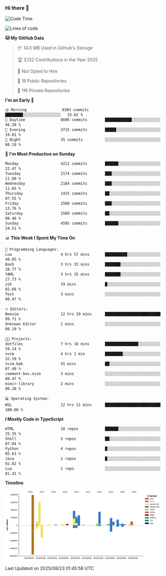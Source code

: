 ### Hi there 👋

<!--
**Clumsy-Coder/Clumsy-Coder** is a ✨ _special_ ✨ repository because its `README.md` (this file) appears on your GitHub profile.

Here are some ideas to get you started:

- 🔭 I’m currently working on ...
- 🌱 I’m currently learning ...
- 👯 I’m looking to collaborate on ...
- 🤔 I’m looking for help with ...
- 💬 Ask me about ...
- 📫 How to reach me: ...
- 😄 Pronouns: ...
- ⚡ Fun fact: ...
-->

<!-- anmol098/waka-readme-stats -->
<!--START_SECTION:waka-->
![Code Time](http://img.shields.io/badge/Code%20Time-1%2C326%20hrs%2051%20mins-blue)

![Lines of code](https://img.shields.io/badge/From%20Hello%20World%20I%27ve%20Written-3.5%20million%20lines%20of%20code-blue)

**🐱 My GitHub Data** 

> 📦 14.0 MB Used in GitHub's Storage 
 > 
> 🏆 3,132 Contributions in the Year 2025
 > 
> 🚫 Not Opted to Hire
 > 
> 📜 19 Public Repositories 
 > 
> 🔑 116 Private Repositories 
 > 
**I'm an Early 🐤** 

```text
🌞 Morning                6303 commits        ████████░░░░░░░░░░░░░░░░░   33.62 % 
🌆 Daytime                8696 commits        ████████████░░░░░░░░░░░░░   46.38 % 
🌃 Evening                3715 commits        █████░░░░░░░░░░░░░░░░░░░░   19.81 % 
🌙 Night                  35 commits          ░░░░░░░░░░░░░░░░░░░░░░░░░   00.19 % 
```
📅 **I'm Most Productive on Sunday** 

```text
Monday                   4212 commits        ██████░░░░░░░░░░░░░░░░░░░   22.47 % 
Tuesday                  2174 commits        ███░░░░░░░░░░░░░░░░░░░░░░   11.60 % 
Wednesday                2184 commits        ███░░░░░░░░░░░░░░░░░░░░░░   11.65 % 
Thursday                 1415 commits        ██░░░░░░░░░░░░░░░░░░░░░░░   07.55 % 
Friday                   2580 commits        ███░░░░░░░░░░░░░░░░░░░░░░   13.76 % 
Saturday                 1589 commits        ██░░░░░░░░░░░░░░░░░░░░░░░   08.48 % 
Sunday                   4595 commits        ██████░░░░░░░░░░░░░░░░░░░   24.51 % 
```


📊 **This Week I Spent My Time On** 

```text
💬 Programming Languages: 
Lua                      4 hrs 57 mins       ██████████░░░░░░░░░░░░░░░   40.05 % 
Bash                     3 hrs 33 mins       ███████░░░░░░░░░░░░░░░░░░   28.77 % 
YAML                     3 hrs 25 mins       ███████░░░░░░░░░░░░░░░░░░   27.73 % 
zsh                      19 mins             █░░░░░░░░░░░░░░░░░░░░░░░░   02.68 % 
Text                     3 mins              ░░░░░░░░░░░░░░░░░░░░░░░░░   00.47 % 

🔥 Editors: 
Neovim                   12 hrs 19 mins      █████████████████████████   99.71 % 
Unknown Editor           2 mins              ░░░░░░░░░░░░░░░░░░░░░░░░░   00.29 % 

🐱‍💻 Projects: 
dotfiles                 7 hrs 18 mins       ███████████████░░░░░░░░░░   59.14 % 
nvim                     4 hrs 1 min         ████████░░░░░░░░░░░░░░░░░   32.59 % 
nvim.bak                 55 mins             ██░░░░░░░░░░░░░░░░░░░░░░░   07.49 % 
comment-box.nvim         3 mins              ░░░░░░░░░░░░░░░░░░░░░░░░░   00.47 % 
mimir-library            2 mins              ░░░░░░░░░░░░░░░░░░░░░░░░░   00.28 % 

💻 Operating System: 
WSL                      12 hrs 21 mins      █████████████████████████   100.00 % 
```

**I Mostly Code in TypeScript** 

```text
HTML                     18 repos            ██████░░░░░░░░░░░░░░░░░░░   25.35 % 
Shell                    5 repos             ██░░░░░░░░░░░░░░░░░░░░░░░   07.04 % 
Python                   4 repos             █░░░░░░░░░░░░░░░░░░░░░░░░   05.63 % 
Java                     2 repos             █░░░░░░░░░░░░░░░░░░░░░░░░   02.82 % 
Lua                      1 repo              ░░░░░░░░░░░░░░░░░░░░░░░░░   01.41 % 
```



**Timeline**

![Lines of Code chart](https://raw.githubusercontent.com/Clumsy-Coder/Clumsy-Coder/main/assets/bar_graph.png)


 Last Updated on 2025/08/23 01:45:58 UTC
<!--END_SECTION:waka-->
